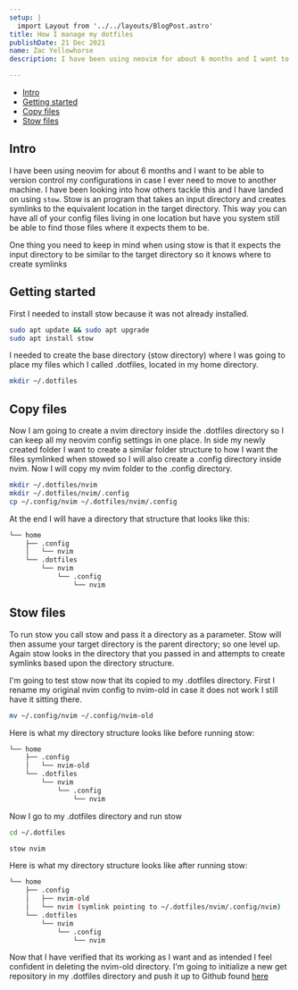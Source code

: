 ```yaml
---
setup: |
  import Layout from '../../layouts/BlogPost.astro'
title: How I manage my dotfiles
publishDate: 21 Dec 2021
name: Zac Yellowhorse
description: I have been using neovim for about 6 months and I want to be able to version control my configurations...

---
```

- [Intro](#intro)
- [Getting started](#getting-started)
- [Copy files](#copy-files)
- [Stow files](#stow-files)

## Intro
I have been using neovim for about 6 months and I want to be able to version control my configurations in case I ever need to move to another machine. I have been looking into how others tackle this and I have landed on using `stow`. Stow is an program that takes an input directory and creates symlinks to the equivalent location in the target directory. This way you can have all of your config files living in one location but have you system still be able to find those files where it expects them to be.

One thing you need to keep in mind when using stow is that it expects the input directory to be similar to the target directory so it knows where to create symlinks

## Getting started
First I needed to install stow because it was not already installed.

```bash
sudo apt update && sudo apt upgrade
sudo apt install stow
```

I needed to create the base directory (stow directory) where I was going to place my files which I called .dotfiles, located in my home directory.

```bash
mkdir ~/.dotfiles
```

## Copy files
Now I am going to create a nvim directory inside the .dotfiles directory so I can keep all my neovim config settings in one place.  In side my newly created folder I want to create a similar folder structure to how I want the files symlinked when stowed so I will also create a .config directory inside nvim. Now I will copy my nvim folder to the .config directory. 

```bash
mkdir ~/.dotfiles/nvim
mkdir ~/.dotfiles/nvim/.config
cp ~/.config/nvim ~/.dotfiles/nvim/.config
```

At the end I will have a directory that structure that looks like this:
```bash
└── home
    ├── .config
    │   └── nvim
    └── .dotfiles
        └── nvim
            └── .config
                └── nvim
```

## Stow files
To run stow you call stow and pass it a directory as a parameter. Stow will then assume your target directory is the parent directory; so one level up. Again stow looks in the directory that you passed in and attempts to create symlinks based upon the directory structure.  

I'm going to test stow now that its copied to my .dotfiles directory. First I rename my original nvim config to nvim-old in case it does not work I still have it sitting there. 

```bash
mv ~/.config/nvim ~/.config/nvim-old
```

Here is what my directory structure looks like before running stow:

```bash
└── home
    ├── .config
    │   └── nvim-old
    └── .dotfiles
        └── nvim
            └── .config
                └── nvim
```

Now I go to my .dotfiles directory and run stow

```bash
cd ~/.dotfiles

stow nvim
```

Here is what my directory structure looks like after running stow:

```bash
└── home
    ├── .config
    │   ├── nvim-old
    │   └── nvim (symlink pointing to ~/.dotfiles/nvim/.config/nvim)
    └── .dotfiles
        └── nvim
            └── .config
                └── nvim
```

Now that I have verified that its working as I want and as intended I feel confident in deleting the nvim-old directory. I'm going to initialize a new get repository in my .dotfiles directory and push it up to Github found [here](https://github.com/zyellowhorse/.dotfiles)
